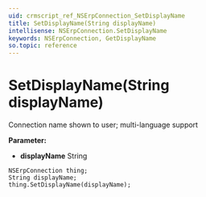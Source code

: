 ```yaml
---
uid: crmscript_ref_NSErpConnection_SetDisplayName
title: SetDisplayName(String displayName)
intellisense: NSErpConnection.SetDisplayName
keywords: NSErpConnection, GetDisplayName
so.topic: reference
---
```


# SetDisplayName(String displayName)

Connection name shown to user; multi-language support

**Parameter:** 
* **displayName** String

```crmscript
NSErpConnection thing;
String displayName;
thing.SetDisplayName(displayName);
```

